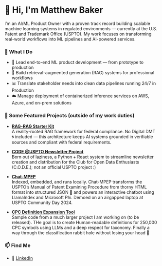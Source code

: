 # 👋 Hi, I'm Matthew Baker

I’m an AI/ML Product Owner with a proven track record building scalable machine learning systems in regulated environments — currently at the U.S. Patent and Trademark Office (USPTO). My work focuses on transforming real-world workflows into ML pipelines and AI-powered services.

### 🧠 What I Do
- 🚀 Lead end-to-end ML product development — from prototype to production
- 🔎 Build retrieval-augmented generation (RAG) systems for professional workflows
- 📊 Translate stakeholder needs into clean data pipelines running 24/7 in Production
- ☁️ Manage deployment of containerized inference services on AWS, Azure, and on-prem solutions

### 📌 Some Featured Projects (outside of my work duties)

- [**RAG-RAG Starter Kit**](https://github.com/mharrisonbaker/rag-rag-starter)  
  A reality-rooted RAG framework for federal compliance. No Digital DMT 🌀 included — this architecture keeps AI systems grounded in verifiable sources and compliant with federal requirements.

- [**CODE @USPTO Newsletter Project**](https://github.com/USPTOCode/uspto-newsletter)  
  Born out of laziness, a Python + React system to streamline newsletter creation and distribution for the Club for Open Data Enthusiasts (C.O.D.E.); not an official USPTO project :)

- [**Chat-MPEP**](https://github.com/USPTOCode/MPEP-Chatbot)  
Indexed, embedded, and runs locally. Chat-MPEP transforms the USPTO’s Manual of Patent Examining Procedure from thorny HTML format into structured JSON 🧼 and powers an interactive chatbot using LlamaIndex and Microsoft Phi. Demoed on an airgapped laptop at USPTO Community Day 2024.

- [**CPC Definition Expansion Tool**](https://github.com/USPTOCode/expandedCPCdefinitions)  
  Sample code from a much larger project I am working on (to be released). THe goal is to create Human-readable definitions for 250,000 CPC symbols using LLMs and a deep respect for taxonomy. Finally a way through the classification rabbit hole without losing your head 👑

### 📫 Find Me
- 🔗 [LinkedIn](https://www.linkedin.com/in/mharrisonbaker)  

